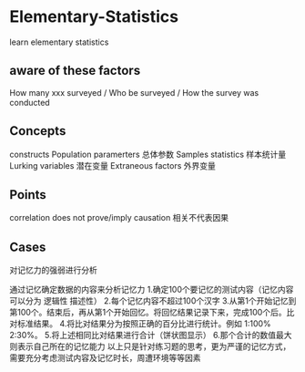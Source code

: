 # Elementary-Statistics
learn elementary statistics

## aware of these factors

How many xxx surveyed / Who be surveyed / How the survey was conducted

## Concepts

constructs
Population paramerters 总体参数
Samples statistics 样本统计量 
Lurking variables 潜在变量
Extraneous factors 外界变量

## Points
correlation does not prove/imply causation 相关不代表因果

## Cases

对记忆力的强弱进行分析

通过记忆确定数据的内容来分析记忆力
1.确定100个要记忆的测试内容（记忆内容可以分为 逻辑性 描述性）
2.每个记忆内容不超过100个汉字
3.从第1个开始记忆到第100个。结束后，再从第1个开始回忆。将回忆结果记录下来，完成100个后。比对标准结果。
4.将比对结果分为按照正确的百分比进行统计。例如 1:100% 2:30%。
5.将上述相同比对结果进行合计（饼状图显示）
6.那个合计的数值最大 则表示自己所在的记忆能力
以上只是针对练习题的思考，更为严谨的记忆方式，需要充分考虑测试内容及记忆时长，周遭环境等等因素
